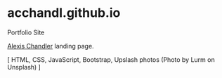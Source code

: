 # acchandl.github.io
Portfolio Site 

[Alexis Chandler](http://alexischandler.com) landing page.


[ HTML, CSS, JavaScript, Bootstrap, Upslash photos (Photo by Lurm on Unsplash) ]
